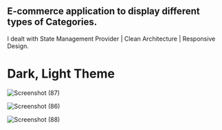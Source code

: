 
## E-commerce application to display different types of Categories.
I dealt with State Management Provider | Clean Architecture | Responsive Design.
# Dark, Light Theme

![Screenshot (87)](https://github.com/hadiaHani/E-commerceApp/assets/72935798/fdc10570-8f57-4eba-ab22-f21da991fc96)

![Screenshot (86)](https://github.com/hadiaHani/E-commerceApp/assets/72935798/95d4444d-6310-49d3-88db-fbf335b33bf4)


![Screenshot (88)](https://github.com/hadiaHani/E-commerceApp/assets/72935798/347a03fb-0608-4105-97b6-53bd9f2f7150)
